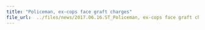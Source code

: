 ```yaml
---
title: "Policeman, ex-cops face graft charges"
file_url:  ../files/news/2017.06.16.ST_Policeman, ex-cops face graft charges v2.pdf
---
```

